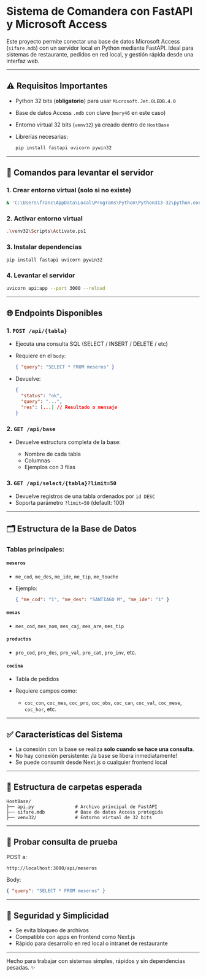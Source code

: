 # Sistema de Comandera con FastAPI y Microsoft Access

Este proyecto permite conectar una base de datos Microsoft Access (`sifare.mdb`) con un servidor local en Python mediante FastAPI. Ideal para sistemas de restaurante, pedidos en red local, y gestión rápida desde una interfaz web.

---

## ⚠️ Requisitos Importantes

* Python 32 bits (**obligatorio**) para usar `Microsoft.Jet.OLEDB.4.0`
* Base de datos Access `.mdb` con clave (`mery46` en este caso)
* Entorno virtual 32 bits (`venv32`) ya creado dentro de `HostBase`
* Librerías necesarias:

  ```bash
  pip install fastapi uvicorn pywin32
  ```

---

## 🚀 Comandos para levantar el servidor

### 1. Crear entorno virtual (solo si no existe)

```bash
& 'C:\Users\franc\AppData\Local\Programs\Python\Python313-32\python.exe' -m venv venv32
```

### 2. Activar entorno virtual

```bash
.\venv32\Scripts\Activate.ps1
```

### 3. Instalar dependencias

```bash
pip install fastapi uvicorn pywin32
```

### 4. Levantar el servidor

```bash
uvicorn api:app --port 3000 --reload
```

---

## 🌐 Endpoints Disponibles

### 1. `POST /api/{tabla}`

* Ejecuta una consulta SQL (SELECT / INSERT / DELETE / etc)
* Requiere en el `body`:

  ```json
  { "query": "SELECT * FROM meseros" }
  ```
* Devuelve:

  ```json
  {
    "status": "ok",
    "query": "...",
    "res": [...] // Resultado o mensaje
  }
  ```

### 2. `GET /api/base`

* Devuelve estructura completa de la base:

  * Nombre de cada tabla
  * Columnas
  * Ejemplos con 3 filas

### 3. `GET /api/select/{tabla}?limit=50`

* Devuelve registros de una tabla ordenados por `id DESC`
* Soporta parámetro `?limit=50` (default: 100)

---

## 🗂️ Estructura de la Base de Datos

### Tablas principales:

#### `meseros`

* `me_cod`, `me_des`, `me_ide`, `me_tip`, `me_touche`
* Ejemplo:

  ```json
  { "me_cod": "1", "me_des": "SANTIAGO M", "me_ide": "1" }
  ```

#### `mesas`

* `mes_cod`, `mes_nom`, `mes_caj`, `mes_are`, `mes_tip`

#### `productos`

* `pro_cod`, `pro_des`, `pro_val`, `pro_cat`, `pro_inv`, etc.

#### `cocina`

* Tabla de pedidos
* Requiere campos como:

  * `coc_con`, `coc_mes`, `coc_pro`, `coc_obs`, `coc_can`, `coc_val`, `coc_mese`, `coc_hor`, etc.

---

## ✅ Características del Sistema

* La conexión con la base se realiza **solo cuando se hace una consulta**.
* No hay conexión persistente: ¡la base se libera inmediatamente!
* Se puede consumir desde Next.js o cualquier frontend local

---

## 📁 Estructura de carpetas esperada

```
HostBase/
├── api.py               # Archivo principal de FastAPI
├── sifare.mdb           # Base de datos Access protegida
├── venv32/              # Entorno virtual de 32 bits
```

---

## 🧪 Probar consulta de prueba

POST a:

```
http://localhost:3000/api/meseros
```

Body:

```json
{ "query": "SELECT * FROM meseros" }
```

---

## 🔐 Seguridad y Simplicidad

* Se evita bloqueo de archivos
* Compatible con apps en frontend como Next.js
* Rápido para desarrollo en red local o intranet de restaurante

---

Hecho para trabajar con sistemas simples, rápidos y sin dependencias pesadas. ✨

